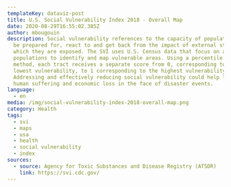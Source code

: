 ```yaml
---
templateKey: dataviz-post
title: U.S. Social Vulnerability Index 2018 - Overall Map
date: 2020-08-29T16:55:02.385Z
author: mbougouin
description: Social vulnerability references to the capacity of populations to
  be prepared for, react to and get back from the impact of external stresses to
  which they are exposed. The SVI uses U.S. Census data that focus on at-risk
  populations to identify and map vulnerable areas. Using a percentile ranking
  method, each tract receives a separate score from 0, corresponding to the
  lowest vulnerability, to 1 corresponding to the highest vulnerability.
  Addressing and effectively reducing social vulnerability could help limit both
  human suffering and economic loss in the face of disaster events.
language:
  - en
media: /img/social-vulnerability-index-2018-overall-map.png
category: Health
tags:
  - svi
  - maps
  - usa
  - health
  - social vulnerability
  - index
sources:
  - source: Agency for Toxic Substances and Disease Registry (ATSDR)
    link: https://svi.cdc.gov/
---
```

